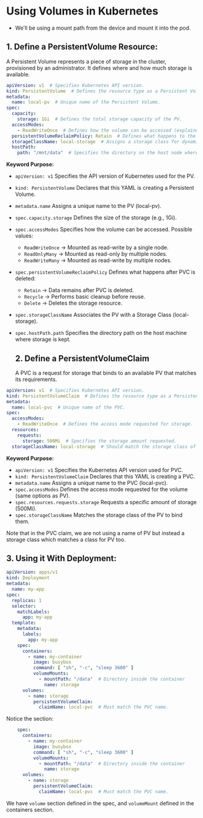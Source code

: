 # Using Volumes in Kubernetes

- We'll be using a mount path from the device and mount it into the pod.

## 1. Define a PersistentVolume Resource:

A Persistent Volume represents a piece of storage in the cluster, provisioned by an administrator. It defines where and how much storage is available.

```yaml
apiVersion: v1  # Specifies Kubernetes API version.
kind: PersistentVolume  # Defines the resource type as a Persistent Volume (PV).
metadata:
  name: local-pv  # Unique name of the Persistent Volume.
spec:
  capacity:
    storage: 1Gi  # Defines the total storage capacity of the PV.
  accessModes:
    - ReadWriteOnce  # Defines how the volume can be accessed (explained below).
  persistentVolumeReclaimPolicy: Retain  # Defines what happens to the PV after PVC is deleted.
  storageClassName: local-storage  # Assigns a storage class for dynamic provisioning.
  hostPath:
    path: "/mnt/data"  # Specifies the directory on the host node where data is stored.
```

**Keyword	Purpose:**
- ``apiVersion: v1``	Specifies the API version of Kubernetes used for the PV.
- ``kind: PersistentVolume``	Declares that this YAML is creating a Persistent Volume.
- ``metadata.name``	Assigns a unique name to the PV (local-pv).
- ``spec.capacity.storage``	Defines the size of the storage (e.g., 1Gi).
- ``spec.accessModes``	Specifies how the volume can be accessed. Possible values:
    - ``ReadWriteOnce`` → Mounted as read-write by a single node.
    - ``ReadOnlyMany`` → Mounted as read-only by multiple nodes.
    - ``ReadWriteMany`` → Mounted as read-write by multiple nodes.
- ``spec.persistentVolumeReclaimPolicy``	Defines what happens after PVC is deleted:
    - ``Retain`` → Data remains after PVC is deleted.
    - ``Recycle`` → Performs basic cleanup before reuse.
    - ``Delete`` → Deletes the storage resource.
- ``spec.storageClassName``	Associates the PV with a Storage Class (local-storage).
- ``spec.hostPath.path``	Specifies the directory path on the host machine where storage is kept.

  ## 2. Define a PersistentVolumeClaim

  A PVC is a request for storage that binds to an available PV that matches its requirements.

```yaml
apiVersion: v1  # Specifies Kubernetes API version.
kind: PersistentVolumeClaim  # Defines the resource type as a Persistent Volume Claim (PVC).
metadata:
  name: local-pvc  # Unique name of the PVC.
spec:
  accessModes:
    - ReadWriteOnce  # Defines the access mode requested for storage.
  resources:
    requests:
      storage: 500Mi  # Specifies the storage amount requested.
  storageClassName: local-storage  # Should match the storage class of the PV.
```

**Keyword	Purpose:**
- ``apiVersion: v1``	Specifies the Kubernetes API version used for PVC.
- ``kind: PersistentVolumeClaim``	Declares that this YAML is creating a PVC.
- ``metadata.name``	Assigns a unique name to the PVC (local-pvc).
- ``spec.accessModes``	Defines the access mode requested for the volume (same options as PV).
- ``spec.resources.requests.storage``	Requests a specific amount of storage (500Mi).
- ``spec.storageClassName``	Matches the storage class of the PV to bind them.

Note that in the PVC claim, we are not using a name of PV but instead a storage class which matches a class for PV too.

## 3. Using it With Deployment:

```yaml
apiVersion: apps/v1
kind: Deployment
metadata:
  name: my-app
spec:
  replicas: 1
  selector:
    matchLabels:
      app: my-app
  template:
    metadata:
      labels:
        app: my-app
    spec:
      containers:
        - name: my-container
          image: busybox
          command: [ "sh", "-c", "sleep 3600" ]
          volumeMounts:
            - mountPath: "/data"  # Directory inside the container
              name: storage
      volumes:
        - name: storage
          persistentVolumeClaim:
            claimName: local-pvc  # Must match the PVC name.
```

Notice the section:
```yaml
    spec:
      containers:
        - name: my-container
          image: busybox
          command: [ "sh", "-c", "sleep 3600" ]
          volumeMounts:
            - mountPath: "/data"  # Directory inside the container
              name: storage
      volumes:
        - name: storage
          persistentVolumeClaim:
            claimName: local-pvc  # Must match the PVC name.
```

We have ``volume`` section defined in the spec, and ``volumeMount`` defined in the containers section.
